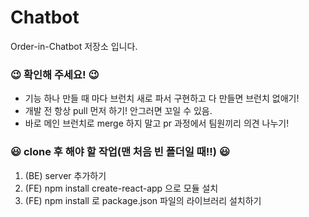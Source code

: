 # Chatbot
Order-in-Chatbot 저장소 입니다.

### 😉 확인해 주세요! 😉
- 기능 하나 만들 때 마다 브런치 새로 파서 구현하고 다 만들면 브런치 없애기!
- 개발 전 항상 pull 먼저 하기! 안그러면 꼬일 수 있음.
- 바로 메인 브런치로 merge 하지 말고 pr 과정에서 팀원끼리 의견 나누기!

### 😃 clone 후 해야 할 작업(맨 처음 빈 폴더일 때!!) 😃
1. (BE) server 추가하기
2. (FE) npm install create-react-app 으로 모듈 설치
3. (FE) npm install 로 package.json 파일의 라이브러리 설치하기
